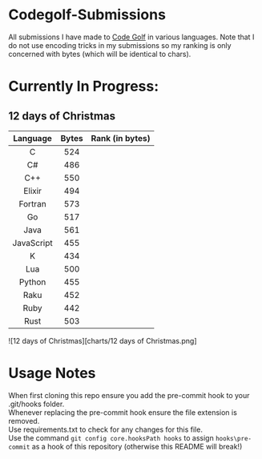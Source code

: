 
# Codegolf-Submissions
All submissions I have made to [Code Golf](https://code.golf/) in various languages. Note that I do not use encoding tricks in my submissions so my ranking is only concerned with bytes (which will be identical to chars).
# Currently In Progress:
## 12 days of Christmas
| Language | Bytes | Rank (in bytes)
|:---:|:---:|:---:|
|C|524||
|C#|486||
|C++|550||
|Elixir|494||
|Fortran|573||
|Go|517||
|Java|561||
|JavaScript|455||
|K|434||
|Lua|500||
|Python|455||
|Raku|452||
|Ruby|442||
|Rust|503||


![12 days of Christmas][charts/12 days of Christmas.png]


# Usage Notes
When first cloning this repo ensure you add the pre-commit hook to your .git/hooks folder.<br>
Whenever replacing the pre-commit hook ensure the file extension is removed.<br>
Use requirements.txt to check for any changes for this file.<br>
Use the command `git config core.hooksPath hooks` to assign `hooks\pre-commit` as a hook of this repository (otherwise this README will break!)<br>
